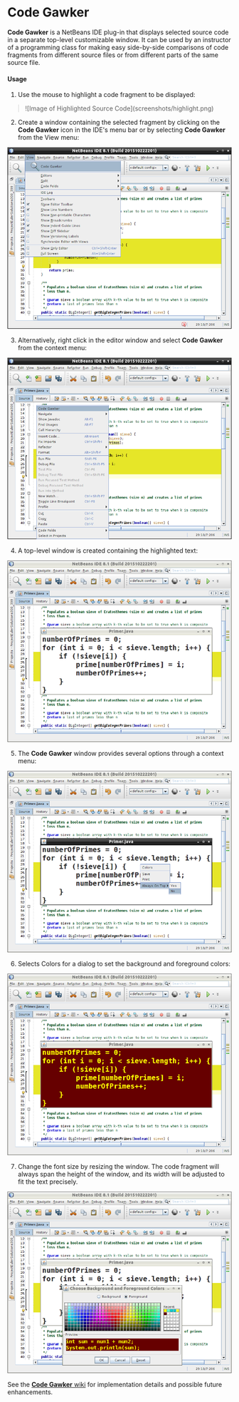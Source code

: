 # Code Gawker

**Code Gawker** is a NetBeans IDE plug-in that displays selected source code in a separate top-level customizable window. It can be used by an instructor of a programming class for making easy side-by-side comparisons of code fragments from different source files or from different parts of the same source file. 

<h4>Usage</h4>

1. Use the mouse to highlight a code fragment to be displayed:

<blockquote>
![Image of Highlighted Source Code](screenshots/highlight.png)
</blockquote>

2. Create a window containing the selected fragment by clicking on the <strong>Code Gawker</strong> icon in the IDE's menu bar or by selecting **Code Gawker** from the View menu:

![Image of Selecting Code Gawker](screenshots/menu.png)

3. Alternatively, right click in the editor window and select **Code Gawker** from the context menu:

![Image of Selecting Code Gawker](screenshots/menu2.png)

4. A top-level window is created containing the highlighted text:

![Image of Code Gawker Window](screenshots/window.png)

5. The **Code Gawker** window provides several options through a context menu:

<img src="screenshots/alwaysontop.png" width = "600" alt="options">

6. Selects Colors for a dialog to set the background and foreground colors:

![Image of Color Dialog](screenshots/colors2.png)

7. Change the font size by resizing the window. The code fragment will always span the height of the window, and its width will be adjusted to fit the text precisely. 

![Image of Resized Window](screenshots/colors.png)

See the <a href="https://github.com/dcoles-bloomu/code-gawker/wiki">**Code Gawker** wiki</a> for implementation details and possible future enhancements.











